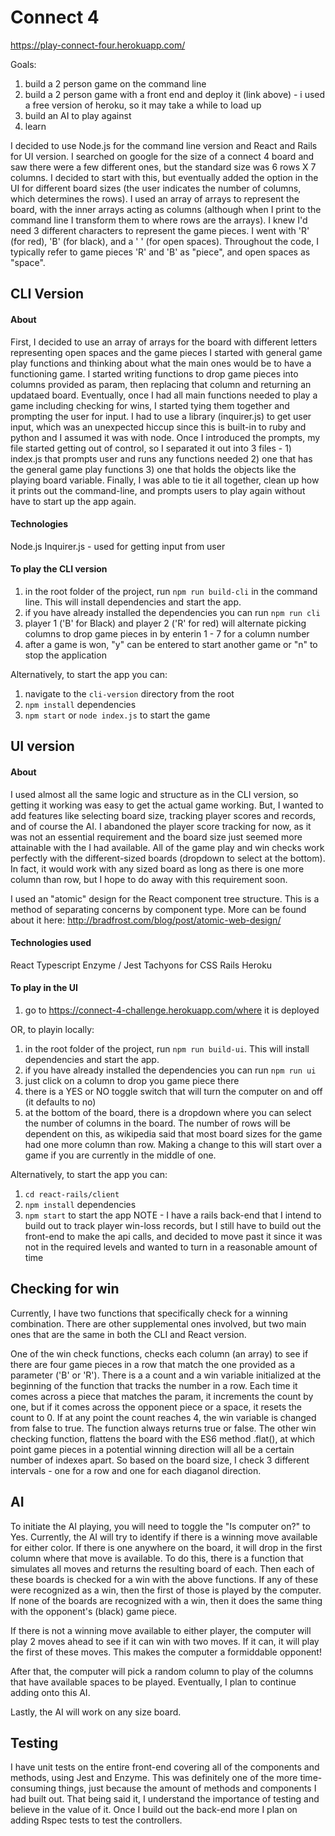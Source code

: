 # Connect 4

https://play-connect-four.herokuapp.com/

Goals:

1. build a 2 person game on the command line
2. build a 2 person game with a front end and deploy it (link above) - i used a free version of heroku, so it may take a while to load up
3. build an AI to play against
4. learn

I decided to use Node.js for the command line version and React and Rails for UI version. I searched on google for the size of a connect 4 board and saw there were a few different ones, but the standard size was 6 rows X 7 columns. I decided to start with this, but eventually added the option in the UI for different board sizes (the user indicates the number of columns, which determines the rows). I used an array of arrays to represent the board, with the inner arrays acting as columns (although when I print to the command line I transform them to where rows are the arrays). I knew I'd need 3 different characters to represent the game pieces. I went with 'R' (for red), 'B' (for black), and a ' ' (for open spaces). Throughout the code, I typically refer to game pieces 'R' and 'B' as "piece", and open spaces as "space".

## CLI Version

#### About

First, I decided to use an array of arrays for the board with different letters representing open spaces and the game pieces I started with general game play functions and thinking about what the main ones would be to have a functioning game. I started writing functions to drop game pieces into columns provided as param, then replacing that column and returning an updataed board. Eventually, once I had all main functions needed to play a game including checking for wins, I started tying them together and prompting the user for input. I had to use a library (inquirer.js) to get user input, which was an unexpected hiccup since this is built-in to ruby and python and I assumed it was with node. Once I introduced the prompts, my file started getting out of control, so I separated it out into 3 files - 1) index.js that prompts user and runs any functions needed 2) one that has the general game play functions 3) one that holds the objects like the playing board variable. Finally, I was able to tie it all together, clean up how it prints out the command-line, and prompts users to play again without have to start up the app again.

#### Technologies

Node.js
Inquirer.js - used for getting input from user

#### To play the CLI version

1. in the root folder of the project, run `npm run build-cli` in the command line. This will install dependencies and start the app.
2. if you have already installed the dependencies you can run `npm run cli`
3. player 1 ('B' for Black) and player 2 ('R' for red) will alternate picking columns to drop game pieces in by enterin 1 - 7 for a column number
4. after a game is won, "y" can be entered to start another game or "n" to stop the application

Alternatively, to start the app you can:

1. navigate to the `cli-version` directory from the root
2. `npm install` dependencies
3. `npm start` or `node index.js` to start the game

## UI version

#### About

I used almost all the same logic and structure as in the CLI version, so getting it working was easy to get the actual game working. But, I wanted to add features like selecting board size, tracking player scores and records, and of course the AI. I abandoned the player score tracking for now, as it was not an essential requirement and the board size just seemed more attainable with the I had available. All of the game play and win checks work perfectly with the different-sized boards (dropdown to select at the bottom). In fact, it would work with any sized board as long as there is one more column than row, but I hope to do away with this requirement soon.

I used an "atomic" design for the React component tree structure. This is a method of separating concerns by component type. More can be found about it here: http://bradfrost.com/blog/post/atomic-web-design/

#### Technologies used

React
Typescript
Enzyme / Jest
Tachyons for CSS
Rails
Heroku

#### To play in the UI

1. go to https://connect-4-challenge.herokuapp.com/where it is deployed

OR, to playin locally:

1. in the root folder of the project, run `npm run build-ui`. This will install dependencies and start the app.
2. if you have already installed the dependencies you can run `npm run ui`
3. just click on a column to drop you game piece there
4. there is a YES or NO toggle switch that will turn the computer on and off (it defaults to no)
5. at the bottom of the board, there is a dropdown where you can select the number of columns in the board. The number of rows will be dependent on this, as wikipedia said that most board sizes for the game had one more column than row. Making a change to this will start over a game if you are currently in the middle of one.

Alternatively, to start the app you can:

1. `cd react-rails/client`
2. `npm install` dependencies
3. `npm start` to start the app
   NOTE - I have a rails back-end that I intend to build out to track player win-loss records, but I still have to build out the front-end to make the api calls, and decided to move past it since it was not in the required levels and wanted to turn in a reasonable amount of time

## Checking for win

Currently, I have two functions that specifically check for a winning combination. There are other supplemental ones involved, but two main ones that are the same in both the CLI and React version.

One of the win check functions, checks each column (an array) to see if there are four game pieces in a row that match the one provided as a parameter ('B' or 'R'). There is a a count and a win variable initialized at the beginning of the function that tracks the number in a row. Each time it comes across a piece that matches the param, it increments the count by one, but if it comes across the opponent piece or a space, it resets the count to 0. If at any point the count reaches 4, the win variable is changed from false to true. The function always returns true or false. The other win checking function, flattens the board with the ES6 method .flat(), at which point game pieces in a potential winning direction will all be a certain number of indexes apart. So based on the board size, I check 3 different intervals - one for a row and one for each diaganol direction.

## AI

To initiate the AI playing, you will need to toggle the "Is computer on?" to Yes. Currently, the AI will try to identify if there is a winning move available for either color. If there is one anywhere on the board, it will drop in the first column where that move is available. To do this, there is a function that simulates all moves and returns the resulting board of each. Then each of these boards is checked for a win with the above functions. If any of these were recognized as a win, then the first of those is played by the computer. If none of the boards are recognized with a win, then it does the same thing with the opponent's (black) game piece.

If there is not a winning move available to either player, the computer will play 2 moves ahead to see if it can win with two moves. If it can, it will play the first of these moves. This makes the computer a formiddable opponent!

After that, the computer will pick a random column to play of the columns that have available spaces to be played. Eventually, I plan to continue adding onto this AI.

Lastly, the AI will work on any size board. 

## Testing

I have unit tests on the entire front-end covering all of the components and methods, using Jest and Enzyme. This was definitely one of the more time-consuming things, just because the amount of methods and components I had built out. That being said it, I understand the importance of testing and believe in the value of it. Once I build out the back-end more I plan on adding Rspec tests to test the controllers.
